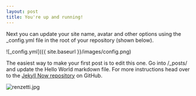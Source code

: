```yaml
---
layout: post
title: You're up and running!
---
```

Next you can update your site name, avatar and other options using the _config.yml file in the root of your repository (shown below).

![_config.yml]({{ site.baseurl }}/images/config.png)

The easiest way to make your first post is to edit this one. Go into /_posts/ and update the Hello World markdown file. For more instructions head over to the [Jekyll Now repository](https://github.com/barryclark/jekyll-now) on GitHub.


![renzetti.jpg](https://raw.githubusercontent.com/usdolceacqua/usdolceacqua.github.io/master/images/renzetti.jpg)
